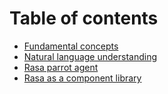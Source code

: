 # Table of contents

* [Fundamental concepts](concepts.md)
* [Natural language understanding](nlu.md)
* [Rasa parrot agent](rasa-parrot.md)
* [Rasa as a component library](rasa_component_library.md)